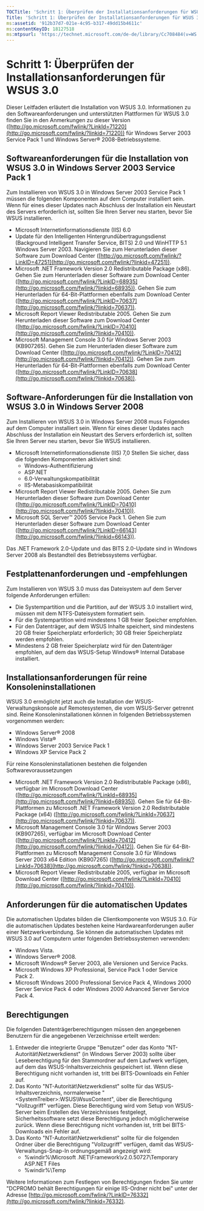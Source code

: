 ```yaml
---
TOCTitle: 'Schritt 1: Überprüfen der Installationsanforderungen für WSUS 3.0'
Title: 'Schritt 1: Überprüfen der Installationsanforderungen für WSUS 3.0'
ms:assetid: '912b37d7-021e-4c95-b317-49dd15b4611c'
ms:contentKeyID: 18127518
ms:mtpsurl: 'https://technet.microsoft.com/de-de/library/Cc708484(v=WS.10)'
---
```


Schritt 1: Überprüfen der Installationsanforderungen für WSUS 3.0
=================================================================

Dieser Leitfaden erläutert die Installation von WSUS 3.0. Informationen zu den Softwareanforderungen und unterstützten Plattformen für WSUS 3.0 finden Sie in den Anmerkungen zu dieser Version ([http://go.microsoft.com/fwlink/?LinkId=71220](http://go.microsoft.com/fwlink/?linkid=71220)) für Windows Server 2003 Service Pack 1 und Windows Server® 2008-Betriebssysteme.

Softwareanforderungen für die Installation von WSUS 3.0 in Windows Server 2003 Service Pack 1
---------------------------------------------------------------------------------------------

Zum Installieren von WSUS 3.0 in Windows Server 2003 Service Pack 1 müssen die folgenden Komponenten auf dem Computer installiert sein. Wenn für eines dieser Updates nach Abschluss der Installation ein Neustart des Servers erforderlich ist, sollten Sie Ihren Server neu starten, bevor Sie WSUS installieren.

-   Microsoft Internetinformationsdienste (IIS) 6.0
-   Update für den Intelligenten Hintergrundübertragungsdienst (Background Intelligent Transfer Service, BITS) 2.0 und WinHTTP 5.1 Windows Server 2003. Navigieren Sie zum Herunterladen dieser Software zum Download Center ([http://go.microsoft.com/fwlink/?LinkID=47251](http://go.microsoft.com/fwlink/?linkid=47251)).
-   Microsoft .NET Framework Version 2.0 Redistributable Package (x86). Gehen Sie zum Herunterladen dieser Software zum Download Center ([http://go.microsoft.com/fwlink/?LinkID=68935](http://go.microsoft.com/fwlink/?linkid=68935)). Gehen Sie zum Herunterladen für 64-Bit-Plattformen ebenfalls zum Download Center ([http://go.microsoft.com/fwlink/?LinkID=70637](http://go.microsoft.com/fwlink/?linkid=70637)).
-   Microsoft Report Viewer Redistributable 2005. Gehen Sie zum Herunterladen dieser Software zum Download Center ([http://go.microsoft.com/fwlink/?LinkID=70410](http://go.microsoft.com/fwlink/?linkid=70410)).
-   Microsoft Management Console 3.0 für Windows Server 2003 (KB907265). Gehen Sie zum Herunterladen dieser Software zum Download Center ([http://go.microsoft.com/fwlink/?LinkID=70412](http://go.microsoft.com/fwlink/?linkid=70412)). Gehen Sie zum Herunterladen für 64-Bit-Plattformen ebenfalls zum Download Center ([http://go.microsoft.com/fwlink/?LinkID=70638](http://go.microsoft.com/fwlink/?linkid=70638)).

Software-Anforderungen für die Installation von WSUS 3.0 in Windows Server 2008
-------------------------------------------------------------------------------

Zum Installieren von WSUS 3.0 in Windows Server 2008 muss Folgendes auf dem Computer installiert sein. Wenn für eines dieser Updates nach Abschluss der Installation ein Neustart des Servers erforderlich ist, sollten Sie Ihren Server neu starten, bevor Sie WSUS installieren.

-   Microsoft Internetinformationsdienste (IIS) 7,0 Stellen Sie sicher, dass die folgenden Komponenten aktiviert sind:
    -   Windows-Authentifizierung
    -   ASP.NET
    -   6.0-Verwaltungskompatibilität
    -   IIS-Metabasiskompatibilität
-   Microsoft Report Viewer Redistributable 2005. Gehen Sie zum Herunterladen dieser Software zum Download Center ([http://go.microsoft.com/fwlink/?LinkID=70410](http://go.microsoft.com/fwlink/?linkid=70410)).
-   Microsoft SQL Server™ 2005 Service Pack 1. Gehen Sie zum Herunterladen dieser Software zum Download Center ([http://go.microsoft.com/fwlink/?LinkID=66143](http://go.microsoft.com/fwlink/?linkid=66143)).

Das .NET Framework 2.0-Update und das BITS 2.0-Update sind in Windows Server 2008 als Bestandteil des Betriebssystems verfügbar.

Festplattenanforderungen und -empfehlungen
------------------------------------------

Zum Installieren von WSUS 3.0 muss das Dateisystem auf dem Server folgende Anforderungen erfüllen:

-   Die Systempartition und die Partition, auf der WSUS 3.0 installiert wird, müssen mit dem NTFS-Dateisystem formatiert sein.
-   Für die Systempartition wird mindestens 1 GB freier Speicher empfohlen.
-   Für den Datenträger, auf dem WSUS Inhalte speichert, sind mindestens 20 GB freier Speicherplatz erforderlich; 30 GB freier Speicherplatz werden empfohlen.
-   Mindestens 2 GB freier Speicherplatz wird für den Datenträger empfohlen, auf dem das WSUS-Setup Windows® Internal Database installiert.

Installationsanforderungen für reine Konsoleninstallationen
-----------------------------------------------------------

WSUS 3.0 ermöglicht jetzt auch die Installation der WSUS-Verwaltungskonsole auf Remotesystemen, die vom WSUS-Server getrennt sind. Reine Konsoleninstallationen können in folgenden Betriebssystemen vorgenommen werden:

-   Windows Server® 2008
-   Windows Vista®
-   Windows Server 2003 Service Pack 1
-   Windows XP Service Pack 2

Für reine Konsoleninstallationen bestehen die folgenden Softwarevoraussetzungen

-   Microsoft .NET Framework Version 2.0 Redistributable Package (x86), verfügbar im Microsoft Download Center ([http://go.microsoft.com/fwlink/?LinkId=68935](http://go.microsoft.com/fwlink/?linkid=68935)). Gehen Sie für 64-Bit-Plattformen zu Microsoft .NET Framework Version 2.0 Redistributable Package (x64) ([http://go.microsoft.com/fwlink/?LinkId=70637](http://go.microsoft.com/fwlink/?linkid=70637)).
-   Microsoft Management Console 3.0 für Windows Server 2003 (KB907265), verfügbar im Microsoft Download Center ([http://go.microsoft.com/fwlink/?LinkId=70412](http://go.microsoft.com/fwlink/?linkid=70412)). Gehen Sie für 64-Bit-Plattformen zu Microsoft Management Console 3.0 für Windows Server 2003 x64 Edition (KB907265) ([http://go.microsoft.com/fwlink/?LinkId=70638](http://go.microsoft.com/fwlink/?linkid=70638)).
-   Microsoft Report Viewer Redistributable 2005, verfügbar im Microsoft Download Center ([http://go.microsoft.com/fwlink/?LinkId=70410](http://go.microsoft.com/fwlink/?linkid=70410)).

Anforderungen für die automatischen Updates
-------------------------------------------

Die automatischen Updates bilden die Clientkomponente von WSUS 3.0. Für die automatischen Updates bestehen keine Hardwareanforderungen außer einer Netzwerkverbindung. Sie können die automatischen Updates mit WSUS 3.0 auf Computern unter folgenden Betriebssystemen verwenden:

-   Windows Vista.
-   Windows Server® 2008.
-   Microsoft Windows® Server 2003, alle Versionen und Service Packs.
-   Microsoft Windows XP Professional, Service Pack 1 oder Service Pack 2.
-   Microsoft Windows 2000 Professional Service Pack 4, Windows 2000 Server Service Pack 4 oder Windows 2000 Advanced Server Service Pack 4.

Berechtigungen
--------------

Die folgenden Datenträgerberechtigungen müssen den angegebenen Benutzern für die angegebenen Verzeichnisse erteilt werden:

1.  Entweder die integrierte Gruppe "Benutzer" oder das Konto "NT-Autorität\\Netzwerkdienst" (in Windows Server 2003) sollte über Leseberechtigung für den Stammordner auf dem Laufwerk verfügen, auf dem das WSUS-Inhaltsverzeichnis gespeichert ist. Wenn diese Berechtigung nicht vorhanden ist, tritt bei BITS-Downloads ein Fehler auf.
2.  Das Konto "NT-Autorität\\Netzwerkdienst" sollte für das WSUS-Inhaltsverzeichnis, normalerweise "&lt;SystemTreiber&gt;:WSUS\\WsusContent", über die Berechtigung "Vollzugriff" verfügen. Diese Berechtigung wird vom Setup von WSUS-Server beim Erstellen des Verzeichnisses festgelegt, Sicherheitssoftware setzt diese Berechtigung jedoch möglicherweise zurück. Wenn diese Berechtigung nicht vorhanden ist, tritt bei BITS-Downloads ein Fehler auf.
3.  Das Konto "NT-Autorität\\Netzwerkdienst" sollte für die folgenden Ordner über die Berechtigung "Vollzugriff" verfügen, damit das WSUS-Verwaltungs-Snap-In ordnungsgemäß angezeigt wird:
    -   %windir%\\Microsoft .NET\\Framework\\v2.0.50727\\Temporary ASP.NET Files
    -   %windir%\\Temp

Weitere Informationen zum Festlegen von Berechtigungen finden Sie unter "DCPROMO behält Berechtigungen für einige IIS-Ordner nicht bei" unter der Adresse [http://go.microsoft.com/fwlink/?LinkID=76332](http://go.microsoft.com/fwlink/?linkid=76332).
